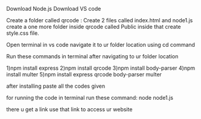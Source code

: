Download Node.js 
Download VS code 

Create a folder called qrcode :
	Create 2 files called index.html and node1.js
	create a one more folder inside qrcode called Public inside that create style.css file.


Open terminal in vs code 
navigate it to ur folder location using cd command

Run these commands in terminal after navigating to ur folder location 

1)npm install express
2)npm install qrcode
3)npm install body-parser
4)npm install multer
5)npm install express qrcode body-parser multer


after installing paste all the codes given 

for running the code 
in terminal run these command:
node node1.js 

there u get a link use that link to access ur website 
